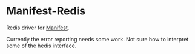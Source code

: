 Manifest-Redis
==============

Redis driver for [Manifest](https://github.com/avieth/Manifest).

Currently the error reporting needs some work. Not sure how to interpret
some of the hedis interface.
